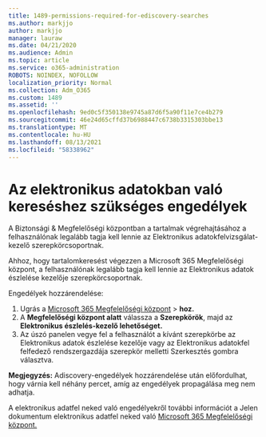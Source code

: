 ```yaml
---
title: 1489-permissions-required-for-ediscovery-searches
ms.author: markjjo
author: markjjo
manager: lauraw
ms.date: 04/21/2020
ms.audience: Admin
ms.topic: article
ms.service: o365-administration
ROBOTS: NOINDEX, NOFOLLOW
localization_priority: Normal
ms.collection: Adm_O365
ms.custom: 1489
ms.assetid: ''
ms.openlocfilehash: 9ed0c5f350138e9745a87d6f5a90f11e7ce4b279
ms.sourcegitcommit: 46e24d65cffd37b6988447c6738b3315303bbe13
ms.translationtype: MT
ms.contentlocale: hu-HU
ms.lasthandoff: 08/13/2021
ms.locfileid: "58338962"
---
```

# <a name="permissions-required-for-ediscovery-searches"></a>Az elektronikus adatokban való kereséshez szükséges engedélyek

A Biztonsági & Megfelelőségi központban a tartalmak végrehajtásához a felhasználónak legalább tagja kell lennie az Elektronikus adatokfelvizsgálat-kezelő szerepkörcsoportnak.

Ahhoz, hogy tartalomkeresést végezzen a Microsoft 365 Megfelelőségi központ, a felhasználónak legalább tagja kell lennie az Elektronikus adatok észlelése kezelője szerepkörcsoportnak.  

Engedélyek hozzárendelése:

1. Ugrás a [Microsoft 365 Megfelelőségi központ](https://compliance.microsoft.com/)  >  **hoz.**
1. A **Megfelelőségi központ alatt** válassza a **Szerepkörök**, majd az **Elektronikus észlelés-kezelő lehetőséget.**
1. Az úszó panelen vegye fel a felhasználót  a kívánt szerepkörbe az Elektronikus adatok észlelése kezelője vagy az Elektronikus adatokfel felfedező rendszergazdája szerepkör melletti Szerkesztés gombra választva.

**Megjegyzés:** Adiscovery-engedélyek hozzárendelése után előfordulhat, hogy várnia kell néhány percet, amíg az engedélyek propagálása meg nem adhatja.

A elektronikus adatfel neked való engedélyekről további információt a Jelen dokumentum elektronikus adatfel neked való [Microsoft 365 Megfelelőségi központ.](https://docs.microsoft.com/microsoft-365/compliance/assign-ediscovery-permissions)
